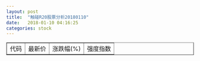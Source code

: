 ```yaml
---
layout: post
title:  "触碰R20股票分析20180110"
date:   2018-01-10 04:16:25
categories: stock
---
```

<script type="text/javascript">
var stockList = []
</script>

<table border="1">
 <tr>
 <td>代码</td>
  <td>最新价</td>
  <td>涨跌幅(%)</td>
 <td>强度指数</td>
</tr>
</table>
